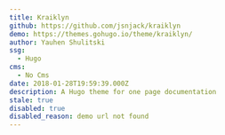 ```yaml
---
title: Kraiklyn
github: https://github.com/jsnjack/kraiklyn
demo: https://themes.gohugo.io/theme/kraiklyn/
author: Yauhen Shulitski
ssg:
  - Hugo
cms:
  - No Cms
date: 2018-01-28T19:59:39.000Z
description: A Hugo theme for one page documentation
stale: true
disabled: true
disabled_reason: demo url not found
---
```

